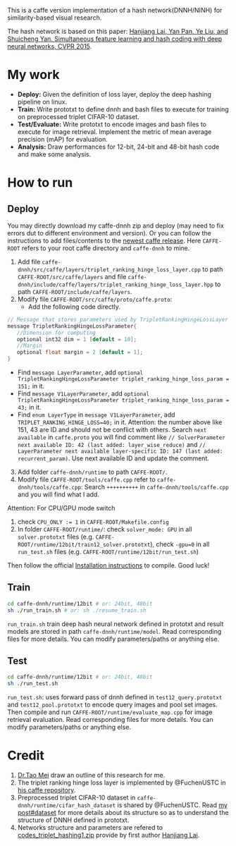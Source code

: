 This is a caffe version implementation of a hash network(DNNH/NINH) for similarity-based visual research.

The hash network is based on this paper:
[Hanjiang Lai, Yan Pan, Ye Liu, and Shuicheng Yan. Simultaneous feature learning and hash coding with deep neural networks, CVPR 2015](https://arxiv.org/abs/1504.03410).

# My work
* **Deploy:** Given the definition of loss layer, deploy the deep hashing pipeline on linux.
* **Train:** Write prototxt to define dnnh and bash files to execute for training on preprocessed triplet CIFAR-10 dataset.
* **Test/Evaluate:** Write prototxt to encode images and bash files to execute for image retrieval. Implement the metric of mean average precision (mAP) for evaluation.
* **Analysis:** Draw performances for 12-bit, 24-bit and 48-bit hash code and make some analysis.

# How to run
## Deploy
You may directly download my caffe-dnnh zip and deploy (may need to fix errors dut to different environment and version). Or you can follow the instructions to add files/contents to the [newest caffe release](https://github.com/BVLC/caffe). Here `CAFFE-ROOT` refers to your root caffe directory and `caffe-dnnh` to mine.
1. Add file `caffe-dnnh/src/caffe/layers/triplet_ranking_hinge_loss_layer.cpp` to path `CAFFE-ROOT/src/caffe/layers` and file `caffe-dnnh/include/caffe/layers/triplet_ranking_hinge_loss_layer.hpp` to path `CAFFE-ROOT/include/caffe/layers`.
2. Modify file `CAFFE-ROOT/src/caffe/proto/caffe.proto`:
   * Add the following code directly.
``` cpp
// Message that stores parameters used by TripletRankingHingeLossLayer
message TripletRankingHingeLossParameter{
   //Dimension for computing
   optional int32 dim = 1 [default = 10];
   //Margin
   optional float margin = 2 [default = 1];
}
```
   * Find `message LayerParameter`, add `optional TripletRankingHingeLossParameter triplet_ranking_hinge_loss_param = 151;` in it.
   * Find `message V1LayerParameter`, add `optional TripletRankingHingeLossParameter triplet_ranking_hinge_loss_param = 43;` in it.
   * Find `enum LayerType` in `message V1LayerParameter`, add `TRIPLET_RANKING_HINGE_LOSS=40;` in it.
Attention: the number above like 151, 43 are ID and should not be conflict with others. Search `next available` in `caffe.proto` you will find comment like `// SolverParameter next available ID: 42 (last added: layer_wise_reduce)` and `// LayerParameter next available layer-specific ID: 147 (last added: recurrent_param)`. Use next available ID and update the comment.
3. Add folder `caffe-dnnh/runtime` to path `CAFFE-ROOT/`.
4. Modify file `CAFFE-ROOT/tools/caffe.cpp` refer to `caffe-dnnh/tools/caffe.cpp`: Search `++++++++++` in `caffe-dnnh/tools/caffe.cpp` and you will find what I add.

Attention: For CPU/GPU mode switch
1. check `CPU_ONLY := 1` in `CAFFE-ROOT/Makefile.config`
2. In folder `CAFFE-ROOT/runtime/`: check `solver_mode: GPU` in all `solver.prototxt` files (e.g. `CAFFE-ROOT/runtime/12bit/train12_solver.prototxt`), check `-gpu=0` in all `run_test.sh` files (e.g. `CAFFE-ROOT/runtime/12bit/run_test.sh`)

Then follow the official [Installation instructions](http://caffe.berkeleyvision.org/installation.html) to compile. Good luck!

## Train
``` bash
cd caffe-dnnh/runtime/12bit # or: 24bit, 48bit
sh ./run_train.sh # or: sh ./resume_train.sh
```

`run_train.sh` train deep hash neural network defined in prototxt and result models are stored in path `caffe-dnnh/runtime/model`. Read corresponding files for more details. You can modify parameters/paths or anything else.

## Test
``` bash
cd caffe-dnnh/runtime/12bit # or: 24bit, 48bit
sh ./run_test.sh
```

`run_test.sh`: uses forward pass of dnnh defined in `test12_query.prototxt` and `test12_pool.prototxt` to encode query images and pool set images. Then compile and run `CAFFE-ROOT/runtime/evaluate_map.cpp` for image retrieval evaluation. Read corresponding files for more details. You can modify parameters/paths or anything else.




# Credit
1. [Dr.Tao Mei](https://www.microsoft.com/en-us/research/people/tmei/) draw an outline of this research for me.
2. The triplet ranking hinge loss layer is implemented by @FuchenUSTC in [his caffe repository](https://github.com/FuchenUSTC/caffe).
3. Preprocessed triplet CIFAR-10 dataset in `caffe-dnnh/runtime/cifar_hash_dataset` is shared by @FuchenUSTC. Read [my post#dataset]() for more details about its structure so as to understand the structure of DNNH defined in prototxt.
4. Networks structure and parameters are refered to [codes_triplet_hashing1.zip](http://www.scholat.com/portaldownloadFile.html?fileId=4909) provide by first author [Hanjiang Lai](http://www.scholat.com/laihanj).


